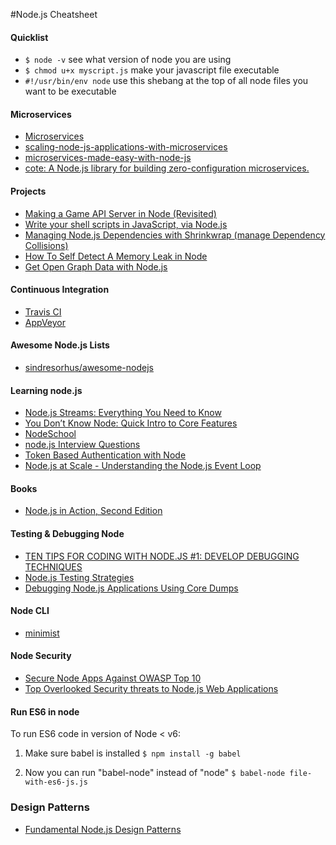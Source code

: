 #Node.js Cheatsheet

#### Quicklist

- `$ node -v` see what version of node you are using
- `$ chmod u+x myscript.js` make your javascript file executable
- `#!/usr/bin/env node` use this shebang at the top of all node files you want to be executable

#### Microservices

- [Microservices](https://martinfowler.com/articles/microservices.html)
- [scaling-node-js-applications-with-microservices](https://skillsmatter.com/skillscasts/6755-scaling-node-js-applications-with-microservices)
- [microservices-made-easy-with-node-js](https://medium.com/@dashersw/microservices-made-easy-with-node-js-f41bb2be2d3c)
- [cote: A Node.js library for building zero-configuration microservices.](https://github.com/dashersw/cote)

#### Projects

- [Making a Game API Server in Node (Revisited)](http://blog.couchbase.com/making-a-game-api-server-using-nodejs-revisited)
- [Write your shell scripts in JavaScript, via Node.js](http://www.2ality.com/2011/12/nodejs-shell-scripting.html)
- [Managing Node.js Dependencies with Shrinkwrap (manage Dependency Collisions)](http://blog.nodejs.org/2012/02/27/managing-node-js-dependencies-with-shrinkwrap/)
- [How To Self Detect A Memory Leak in Node](http://www.nearform.com/nodecrunch/self-detect-memory-leak-node/)
- [Get Open Graph Data with Node.js](http://davidwalsh.name/open-graph-data-nodejs)

#### Continuous Integration 

- [Travis CI](https://travis-ci.org/)
- [AppVeyor](http://www.appveyor.com/)

#### Awesome Node.js Lists

- [sindresorhus/awesome-nodejs](https://raw.githubusercontent.com/sindresorhus/awesome-nodejs/master/readme.md)

#### Learning node.js

- [Node.js Streams: Everything You Need to Know](https://medium.freecodecamp.com/node-js-streams-everything-you-need-to-know-c9141306be93)
- [You Don’t Know Node: Quick Intro to Core Features](https://medium.com/software-engineering/you-don-t-know-node-quick-intro-to-core-features-8e5146655bef)
- [NodeSchool](http://nodeschool.io/)
- [node.js Interview Questions](https://blog.risingstack.com/node-js-interview-questions/)
- [Token Based Authentication with Node](http://mherman.org/blog/2016/10/28/token-based-authentication-with-node/?utm_source=nodeweekly&utm_medium=email#.WBtWKuGLRTY)
- [Node.js at Scale - Understanding the Node.js Event Loop](https://blog.risingstack.com/node-js-at-scale-understanding-node-js-event-loop/)

#### Books

- [Node.js in Action, Second Edition](https://www.manning.com/books/node-js-in-action-second-edition)

#### Testing & Debugging Node

- [TEN TIPS FOR CODING WITH NODE.JS #1: DEVELOP DEBUGGING TECHNIQUES](http://www.nearform.com/nodecrunch/node-js-develop-debugging-techniques/)
- [Node.js Testing Strategies](http://www.pluralsight.com/courses/nodejs-testing-strategies)
- [Debugging Node.js Applications Using Core Dumps](https://reaktor.com/blog/debugging-node-js-applications-using-core-dumps/)

#### Node CLI

- [minimist](https://github.com/substack/minimist)

#### Node Security

- [Secure Node Apps Against OWASP Top 10](http://scottksmith.com/blog/2015/06/08/secure-node-apps-against-owasp-top-10-injection/)
- [Top Overlooked Security threats to Node.js Web Applications](https://speakerdeck.com/player/c5d895008c77013162b85e7a2e8ee0d7)

#### Run ES6 in node

To run ES6 code in version of Node < v6:

1. Make sure babel is installed
`$ npm install -g babel`

2. Now you can run "babel-node" instead of "node"
`$ babel-node file-with-es6-js.js`

### Design Patterns

- [Fundamental Node.js Design Patterns](https://blog.risingstack.com/fundamental-node-js-design-patterns/)


